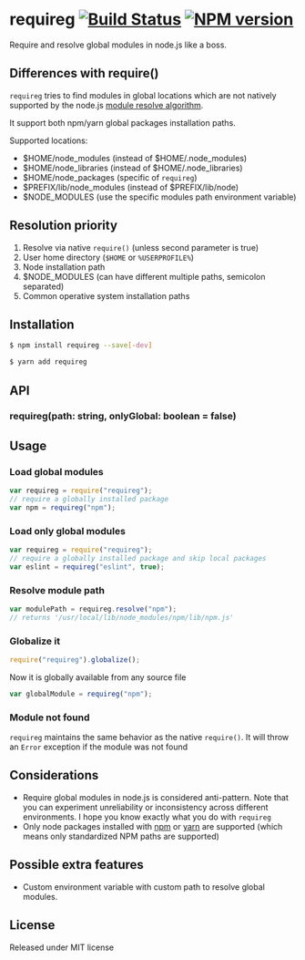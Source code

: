 # requireg [![Build Status](https://secure.travis-ci.org/h2non/requireg.png?branch=master)][2] [![NPM version](https://badge.fury.io/js/requireg.png)][3]

Require and resolve global modules in node.js like a boss.

## Differences with require()

`requireg` tries to find modules in global locations which are
not natively supported by the node.js [module resolve algorithm][1].

It support both npm/yarn global packages installation paths.

Supported locations:

- $HOME/node_modules (instead of $HOME/.node_modules)
- $HOME/node_libraries (instead of $HOME/.node_libraries)
- \$HOME/node_packages (specific of `requireg`)
- $PREFIX/lib/node_modules (instead of $PREFIX/lib/node)
- \$NODE_MODULES (use the specific modules path environment variable)

## Resolution priority

1. Resolve via native `require()` (unless second parameter is true)
2. User home directory (`$HOME` or `%USERPROFILE%`)
3. Node installation path
4. \$NODE_MODULES (can have different multiple paths, semicolon separated)
5. Common operative system installation paths

## Installation

```bash
$ npm install requireg --save[-dev]
```

```bash
$ yarn add requireg
```

## API

### requireg(path: string, onlyGlobal: boolean = false)

## Usage

### Load global modules

```js
var requireg = require("requireg");
// require a globally installed package
var npm = requireg("npm");
```

### Load only global modules

```js
var requireg = require("requireg");
// require a globally installed package and skip local packages
var eslint = requireg("eslint", true);
```

### Resolve module path

```js
var modulePath = requireg.resolve("npm");
// returns '/usr/local/lib/node_modules/npm/lib/npm.js'
```

### Globalize it

```js
require("requireg").globalize();
```

Now it is globally available from any source file

```js
var globalModule = requireg("npm");
```

### Module not found

`requireg` maintains the same behavior as the native `require()`.
It will throw an `Error` exception if the module was not found

## Considerations

- Require global modules in node.js is considered anti-pattern.
  Note that you can experiment unreliability or inconsistency across different environments.
  I hope you know exactly what you do with `requireg`
- Only node packages installed with [npm](https://npmjs.org) or [yarn](https://yarnpkg.com) are supported (which means only standardized NPM paths are supported)

## Possible extra features

- Custom environment variable with custom path to resolve global modules.

## License

Released under MIT license

[1]: http://nodejs.org/docs/latest/api/modules.html#modules_all_together
[2]: http://travis-ci.org/h2non/requireg
[3]: http://badge.fury.io/js/requireg
